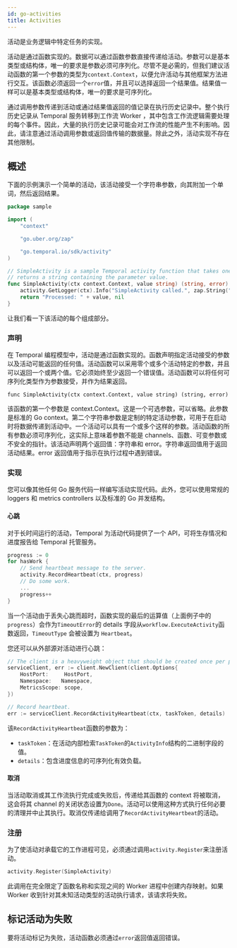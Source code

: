 ```yaml
---
id: go-activities
title: Activities
---
```


活动是业务逻辑中特定任务的实现。

活动是通过函数实现的。数据可以通过函数参数直接传递给活动。参数可以是基本类型或结构体，唯一的要求是参数必须可序列化。尽管不是必需的，但我们建议活动函数的第一个参数的类型为`context.Context`，以便允许活动与其他框架方法进行交互。该函数必须返回一个`error`值，并且可以选择返回一个结果值。结果值一样可以是基本类型或结构体，唯一的要求是可序列化。

通过调用参数传递到活动或通过结果值返回的值记录在执行历史记录中。整个执行历史记录从 Temporal 服务转移到工作流 Worker ，其中包含工作流逻辑需要处理的每个事件。因此，大量的执行历史记录可能会对工作流的性能产生不利影响。因此，请注意通过活动调用参数或返回值传输的数据量。除此之外，活动实现不存在其他限制。

## 概述

下面的示例演示一个简单的活动，该活动接受一个字符串参数，向其附加一个单词，然后返回结果。

```go
package sample

import (
	"context"

	"go.uber.org/zap"

	"go.temporal.io/sdk/activity"
)

// SimpleActivity is a sample Temporal activity function that takes one parameter and
// returns a string containing the parameter value.
func SimpleActivity(ctx context.Context, value string) (string, error) {
	activity.GetLogger(ctx).Info("SimpleActivity called.", zap.String("Value", value))
	return "Processed: " + value, nil
}
```
让我们看一下该活动的每个组成部分。

### 声明

在 Temporal 编程模型中，活动是通过函数实现的。函数声明指定活动接受的参数以及活动可能返回的任何值。活动函数可以采用零个或多个活动特定的参数，并且可以返回一个或两个值。它必须始终至少返回一个错误值。活动函数可以将任何可序列化类型作为参数接受，并作为结果返回。

`func SimpleActivity(ctx context.Context, value string) (string, error)`

该函数的第一个参数是 context.Context。这是一个可选参数，可以省略。此参数是标准的 Go context。第二个字符串参数是定制的特定活动参数，可用于在启动时将数据传递到活动中。一个活动可以具有一个或多个这样的参数。活动函数的所有参数必须可序列化，这实际上意味着参数不能是 channels、函数、可变参数或不安全的指针。该活动声明两个返回值：字符串和 error。字符串返回值用于返回活动结果。error 返回值用于指示在执行过程中遇到错误。

### 实现

您可以像其他任何 Go 服务代码一样编写活动实现代码。此外，您可以使用常规的 loggers 和 metrics controllers 以及标准的 Go 并发结构。

#### 心跳

对于长时间运行的活动，Temporal 为活动代码提供了一个 API，可将生存情况和进度报告给 Temporal 托管服务。

```go
progress := 0
for hasWork {
    // Send heartbeat message to the server.
    activity.RecordHeartbeat(ctx, progress)
    // Do some work.
    ...
    progress++
}
```
当一个活动由于丢失心跳而超时，函数实现的最后的运算值（上面例子中的`progress`）会作为`TimeoutError`的 details 字段从`workflow.ExecuteActivity`函数返回，`TimeoutType` 会被设置为 `Heartbeat`。

您还可以从外部源对活动进行心跳：

```go
// The client is a heavyweight object that should be created once per process.
serviceClient, err := client.NewClient(client.Options{
    HostPort:     HostPort,
    Namespace:   Namespace,
    MetricsScope: scope,
})

// Record heartbeat.
err := serviceClient.RecordActivityHeartbeat(ctx, taskToken, details)
```
该`RecordActivityHeartbeat`函数的参数为：

- `taskToken`：在活动内部检索`TaskToken`的`ActivityInfo`结构的二进制字段的值。
- `details`：包含进度信息的可序列化有效负载。

#### 取消

当活动取消或其工作流执行完成或失败后，传递给其函数的 context 将被取消，这会将其 channel 的关闭状态设置为`Done`。活动可以使用这种方式执行任何必要的清理并中止其执行。取消仅传递给调用了`RecordActivityHeartbeat`的活动。

### 注册

为了使活动对承载它的工作进程可见，必须通过调用`activity.Register`来注册活动。

```go
activity.Register(SimpleActivity)
```
此调用在完全限定了函数名称和实现之间的 Worker 进程中创建内存映射。如果 Worker 收到针对其未知活动类型的活动执行请求，该请求将失败。

## 标记活动为失败

要将活动标记为失败，活动函数必须通过`error`返回值返回错误。
